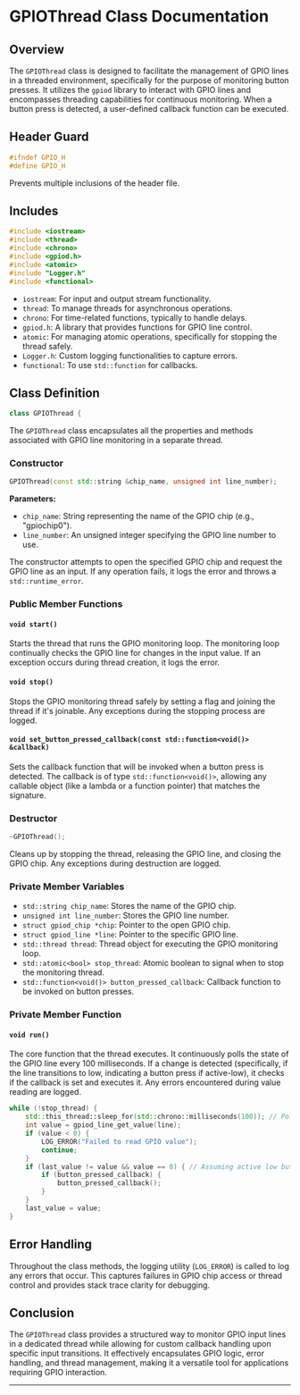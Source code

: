 # GPIOThread Class Documentation

## Overview
The `GPIOThread` class is designed to facilitate the management of GPIO lines in a threaded environment, specifically for the purpose of monitoring button presses. It utilizes the `gpiod` library to interact with GPIO lines and encompasses threading capabilities for continuous monitoring. When a button press is detected, a user-defined callback function can be executed.

## Header Guard
```cpp
#ifndef GPIO_H
#define GPIO_H
```

Prevents multiple inclusions of the header file.

## Includes
```cpp
#include <iostream>
#include <thread>
#include <chrono>
#include <gpiod.h> 
#include <atomic>
#include "Logger.h"
#include <functional>
```
- `iostream`: For input and output stream functionality.
- `thread`: To manage threads for asynchronous operations.
- `chrono`: For time-related functions, typically to handle delays.
- `gpiod.h`: A library that provides functions for GPIO line control.
- `atomic`: For managing atomic operations, specifically for stopping the thread safely.
- `Logger.h`: Custom logging functionalities to capture errors.
- `functional`: To use `std::function` for callbacks.

## Class Definition
```cpp
class GPIOThread {
```
The `GPIOThread` class encapsulates all the properties and methods associated with GPIO line monitoring in a separate thread.

### Constructor
```cpp
GPIOThread(const std::string &chip_name, unsigned int line_number);
```
**Parameters:**
- `chip_name`: String representing the name of the GPIO chip (e.g., "gpiochip0").
- `line_number`: An unsigned integer specifying the GPIO line number to use.

The constructor attempts to open the specified GPIO chip and request the GPIO line as an input. If any operation fails, it logs the error and throws a `std::runtime_error`.

### Public Member Functions

#### `void start()`
Starts the thread that runs the GPIO monitoring loop. The monitoring loop continually checks the GPIO line for changes in the input value. If an exception occurs during thread creation, it logs the error.

#### `void stop()`
Stops the GPIO monitoring thread safely by setting a flag and joining the thread if it's joinable. Any exceptions during the stopping process are logged.

#### `void set_button_pressed_callback(const std::function<void()> &callback)`
Sets the callback function that will be invoked when a button press is detected. The callback is of type `std::function<void()>`, allowing any callable object (like a lambda or a function pointer) that matches the signature.

### Destructor
```cpp
~GPIOThread();
```
Cleans up by stopping the thread, releasing the GPIO line, and closing the GPIO chip. Any exceptions during destruction are logged.

### Private Member Variables
- `std::string chip_name`: Stores the name of the GPIO chip.
- `unsigned int line_number`: Stores the GPIO line number.
- `struct gpiod_chip *chip`: Pointer to the open GPIO chip.
- `struct gpiod_line *line`: Pointer to the specific GPIO line.
- `std::thread thread`: Thread object for executing the GPIO monitoring loop.
- `std::atomic<bool> stop_thread`: Atomic boolean to signal when to stop the monitoring thread.
- `std::function<void()> button_pressed_callback`: Callback function to be invoked on button presses.

### Private Member Function

#### `void run()`
The core function that the thread executes. It continuously polls the state of the GPIO line every 100 milliseconds. If a change is detected (specifically, if the line transitions to low, indicating a button press if active-low), it checks if the callback is set and executes it. Any errors encountered during value reading are logged.

```cpp
while (!stop_thread) {
    std::this_thread::sleep_for(std::chrono::milliseconds(100)); // Polling interval
    int value = gpiod_line_get_value(line);
    if (value < 0) {
        LOG_ERROR("Failed to read GPIO value");
        continue;
    }
    if (last_value != value && value == 0) { // Assuming active low button
        if (button_pressed_callback) {
            button_pressed_callback();
        }
    }
    last_value = value;
}
```

## Error Handling
Throughout the class methods, the logging utility (`LOG_ERROR`) is called to log any errors that occur. This captures failures in GPIO chip access or thread control and provides stack trace clarity for debugging.

## Conclusion
The `GPIOThread` class provides a structured way to monitor GPIO input lines in a dedicated thread while allowing for custom callback handling upon specific input transitions. It effectively encapsulates GPIO logic, error handling, and thread management, making it a versatile tool for applications requiring GPIO interaction.

---
